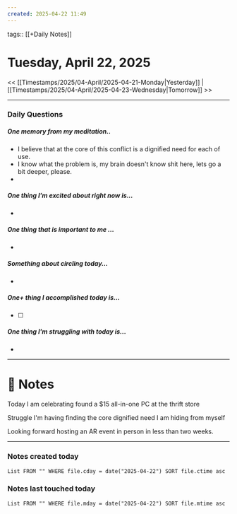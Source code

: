 ```yaml
---
created: 2025-04-22 11:49
---
```

tags:: [[+Daily Notes]]

# Tuesday, April 22, 2025

<< [[Timestamps/2025/04-April/2025-04-21-Monday|Yesterday]] | [[Timestamps/2025/04-April/2025-04-23-Wednesday|Tomorrow]] >>

---
### Daily Questions
#####  One memory from my meditation..  
- I believe that at the core of this conflict is a dignified need for each of use.
- I know what the problem is, my brain doesn't know shit here, lets go a bit deeper, please.
- 

#####  One thing I'm excited about right now is...
- 
##### One thing that is important to me ...
- 
##### Something about circling today...  
- 
##### One+ thing I accomplished today is...
- [ ] 

##### One thing I'm struggling with today is...
- 

---
# 📝 Notes
Today I am celebrating found a $15 all-in-one PC at the thrift store

Struggle I'm having finding the core dignified need I am hiding from myself

Looking forward hosting an AR event in person in less than two weeks.

---
### Notes created today
```dataview
List FROM "" WHERE file.cday = date("2025-04-22") SORT file.ctime asc
```

### Notes last touched today
```dataview
List FROM "" WHERE file.mday = date("2025-04-22") SORT file.mtime asc
```